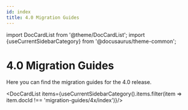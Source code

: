 ```yaml
---
id: index
title: 4.0 Migration Guides
---
```


import DocCardList from '@theme/DocCardList';
import {useCurrentSidebarCategory} from '@docusaurus/theme-common';

# 4.0 Migration Guides

Here you can find the migration guides for the 4.0 release.

<DocCardList items={useCurrentSidebarCategory().items.filter(item => item.docId !== 'migration-guides/4x/index')}/>
